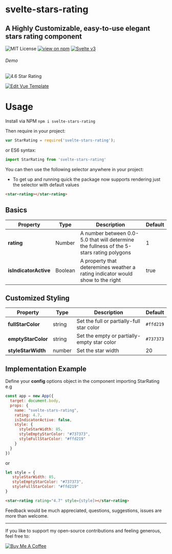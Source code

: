 # svelte-stars-rating
## A Highly Customizable, easy-to-use elegant stars rating component
![MIT License](https://badgen.net/badge/license/MIT/blue "MIT License")
[![view on npm](http://img.shields.io/npm/v/svelte-stars-rating.svg?colorB=red)](https://www.npmjs.com/package/svelte-stars-rating)
 [![Svelte v3](https://img.shields.io/badge/svelte-v3-blueviolet.svg)](https://svelte.dev)
###### Demo

![4.6 Star Rating](https://raw.githubusercontent.com/heithemmoumni/svelte-stars-rating/master/rating.png "3.6 Rating Stars")

[![Edit Vue Template](https://codesandbox.io/static/img/play-codesandbox.svg)](https://codesandbox.io/s/lively-https-ym9tj)

# Usage
Install via NPM ```npm i svelte-stars-rating```

Then require in your project:
```js
var StarRating = require('svelte-stars-rating');
```
or ES6 syntax:
```js
import StarRating from 'svelte-stars-rating'
```


You can then use the following selector anywhere in your project:
* To get up and running quick the package now supports rendering just the selector with default values
```html
<star-rating></star-rating>
```

## Basics

| Property | Type  | Description | Default
| --- | ---  | --- | --- |
| **rating** | Number  | A number between 0.0-5.0 that will determine the fullness of the 5-stars rating polygons | 1 |
| **isIndicatorActive** | Boolean | A property that deteremines weather a rating indicator would show to the right | true |

## Customized Styling

| Property | Type  | Description | Default |
| --- | ---  | --- | --- |
| **fullStarColor** | string | Set the full or partially-full star color | ```#ffd219``` |
| **emptyStarColor** | string | Set the empty or partially-empty star color | ```#737373``` |
| **styleStarWidth** | number | Set the star width | 20 |

## Implementation Example
Define your **config** options object in the component importing StarRating e.g
```js
const app = new App({
  target: document.body,
  props: {
    name: "svelte-stars-rating",
    rating: 4.7,
    isIndicatorActive: false,
    style: {
      styleStarWidth: 85,
      styleEmptyStarColor: "#737373",
      styleFullStarColor: "#ffd219"
    }
  }
})
```
or
```js
let style = {
   styleStarWidth: 85,
   styleEmptyStarColor: "#737373",
   styleFullStarColor: "#ffd219"
}
```
```html
<star-rating rating="4.7" style={style]></star-rating>
```
Feedback would be much appreciated, questions, suggestions, issues are more than welcome.

---

If you like to support my open-source contributions and feeling generous, feel free to:

<a href="https://www.buymeacoffee.com/Zukzhjx" target="_blank"><img src="https://www.buymeacoffee.com/assets/img/custom_images/orange_img.png" alt="Buy Me A Coffee" style="height: auto !important;width: auto !important;" ></a>
